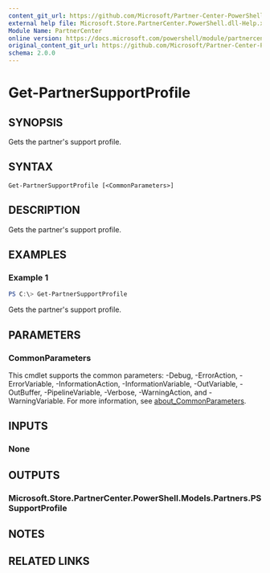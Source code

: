 ```yaml
---
content_git_url: https://github.com/Microsoft/Partner-Center-PowerShell/blob/master/docs/help/Get-PartnerSupportProfile.md
external help file: Microsoft.Store.PartnerCenter.PowerShell.dll-Help.xml
Module Name: PartnerCenter
online version: https://docs.microsoft.com/powershell/module/partnercenter/Get-PartnerSupportProfile
original_content_git_url: https://github.com/Microsoft/Partner-Center-PowerShell/blob/master/docs/help/Get-PartnerSupportProfile.md
schema: 2.0.0
---
```


# Get-PartnerSupportProfile

## SYNOPSIS
Gets the partner's support profile.

## SYNTAX

```
Get-PartnerSupportProfile [<CommonParameters>]
```

## DESCRIPTION
Gets the partner's support profile.

## EXAMPLES

### Example 1
```powershell
PS C:\> Get-PartnerSupportProfile
```

Gets the partner's support profile.

## PARAMETERS

### CommonParameters
This cmdlet supports the common parameters: -Debug, -ErrorAction, -ErrorVariable, -InformationAction, -InformationVariable, -OutVariable, -OutBuffer, -PipelineVariable, -Verbose, -WarningAction, and -WarningVariable. For more information, see [about_CommonParameters](http://go.microsoft.com/fwlink/?LinkID=113216).

## INPUTS

### None

## OUTPUTS

### Microsoft.Store.PartnerCenter.PowerShell.Models.Partners.PSSupportProfile

## NOTES

## RELATED LINKS
